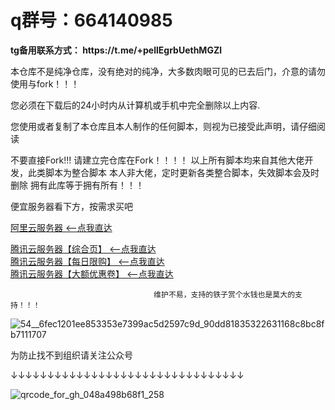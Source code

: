 <h1>q群号：664140985</h1>
<B>tg备用联系方式：
https://t.me/+pellEgrbUethMGZl</B>

本仓库不是纯净仓库，没有绝对的纯净，大多数肉眼可见的已去后门，介意的请勿使用与fork！！！

您必须在下载后的24小时内从计算机或手机中完全删除以上内容.

您使用或者复制了本仓库且本人制作的任何脚本，则视为已接受此声明，请仔细阅读

不要直接Fork!!!
请建立完仓库在Fork！！！！
以上所有脚本均来自其他大佬开发，此类脚本为整合脚本
本人非大佬，定时更新各类整合脚本，失效脚本会及时删除
拥有此库等于拥有所有！！！


便宜服务器看下方，按需求买吧

<a href = "https://www.aliyun.com/activity/daily/bestoffer?userCode=sdnzf2bx">阿里云服务器 <--点我直达</a>
  
<a href = "https://curl.qcloud.com/NmTXySQZ">腾讯云服务器【综合页】 <--点我直达</a><br/>
  <a href = "https://curl.qcloud.com/cBNPXPYP">腾讯云服务器【每日限购】 <--点我直达</a><br/>
  <a href = "https://curl.qcloud.com/xLhI9Yhc">腾讯云服务器【大额优惠卷】 <--点我直达</a>




                                    维护不易，支持的铁子赏个水钱也是莫大的支持！！！
 ![54__6fec1201ee853353e7399ac5d2597c9d_90dd81835322631168c8bc8fb7111707](https://user-images.githubusercontent.com/83000809/126744495-21a4d77f-8a0d-4483-96a4-100c9dccdae2.png)


为防止找不到组织请关注公众号

↓↓↓↓↓↓↓↓↓↓↓↓↓↓↓↓↓↓↓↓↓↓↓↓↓↓↓↓↓↓↓↓

![qrcode_for_gh_048a498b68f1_258](https://user-images.githubusercontent.com/83000809/127257735-e6032090-d04c-413d-8094-22ab36b3caa1.jpg)

